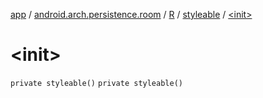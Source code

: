 [app](../../../index.md) / [android.arch.persistence.room](../../index.md) / [R](../index.md) / [styleable](index.md) / [&lt;init&gt;](./-init-.md)

# &lt;init&gt;

`private styleable()`
`private styleable()`